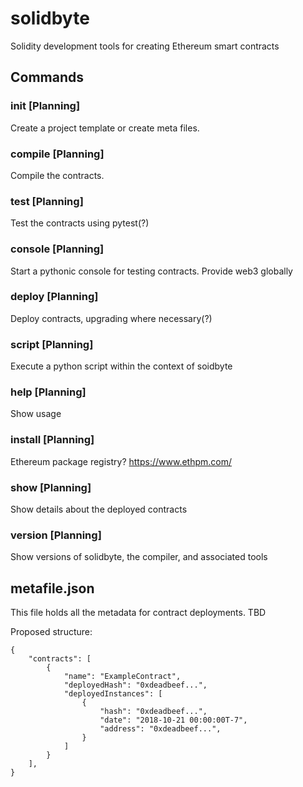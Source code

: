 # solidbyte

Solidity development tools for creating Ethereum smart contracts

## Commands 

### init [Planning]

Create a project template or create meta files.

### compile [Planning]

Compile the contracts.

### test [Planning]

Test the contracts using pytest(?)

### console [Planning]

Start a pythonic console for testing contracts.  Provide web3 globally

### deploy [Planning]

Deploy contracts, upgrading where necessary(?)

### script [Planning]

Execute a python script within the context of soidbyte

### help [Planning]

Show usage

### install [Planning]

Ethereum package registry? https://www.ethpm.com/

### show [Planning]

Show details about the deployed contracts

### version [Planning]

Show versions of solidbyte, the compiler, and associated tools

## metafile.json

This file holds all the metadata for contract deployments.  TBD

Proposed structure: 

    {
        "contracts": [
            {
                "name": "ExampleContract",
                "deployedHash": "0xdeadbeef...",
                "deployedInstances": [
                    {
                        "hash": "0xdeadbeef...",
                        "date": "2018-10-21 00:00:00T-7",
                        "address": "0xdeadbeef...",
                    }
                ]
            }
        ],
    }